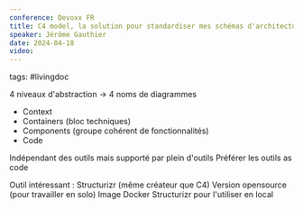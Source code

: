 ```yaml
---
conference: Devoxx FR
title: C4 model, la solution pour standardiser mes schémas d'architecture
speaker: Jérôme Gauthier
date: 2024-04-18
video:
---
```

tags: #livingdoc 

4 niveaux d'abstraction
-> 4 noms de diagrammes
- Context
- Containers (bloc techniques)
- Components (groupe cohérent de fonctionnalités)
- Code

Indépendant des outils mais supporté par plein d'outils
Préférer les outils as code

Outil intéressant : Structurizr (même créateur que C4)
Version opensource (pour travailler en solo)
Image Docker Structurizr pour l'utiliser en local







